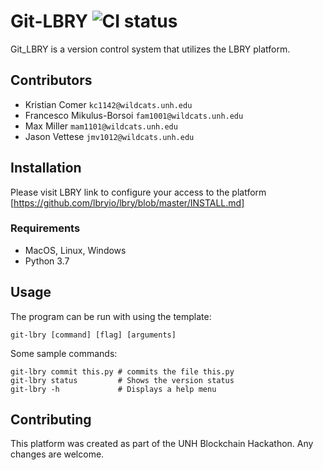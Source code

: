 # Git-LBRY ![CI status](https://img.shields.io/badge/build-passing-brightgreen.svg)

Git_LBRY is a version control system that utilizes the LBRY platform.

## Contributors
* Kristian Comer            `kc1142@wildcats.unh.edu`
* Francesco Mikulus-Borsoi  `fam1001@wildcats.unh.edu`
* Max Miller                `mam1101@wildcats.unh.edu`
* Jason Vettese             `jmv1012@wildcats.unh.edu`

## Installation
Please visit LBRY link to configure your access to the platform
[https://github.com/lbryio/lbry/blob/master/INSTALL.md]

### Requirements
* MacOS, Linux, Windows
* Python 3.7

## Usage
The program can be run with using the template:
```
git-lbry [command] [flag] [arguments]
```
Some sample commands:
```
git-lbry commit this.py # commits the file this.py
git-lbry status         # Shows the version status
git-lbry -h             # Displays a help menu
```
## Contributing
This platform was created as part of the UNH Blockchain Hackathon. Any changes are welcome.

